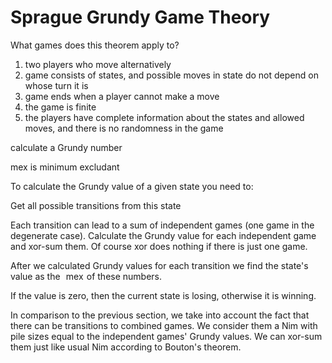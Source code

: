 # Sprague Grundy Game Theory

What games does this theorem apply to?
1. two players who move alternatively
1. game consists of states, and possible moves in state do not depend on whose turn it is
1. game ends when a player cannot make a move
1. the game is finite
1. the players have complete information about the states and allowed moves, and there is no randomness in the game


calculate a Grundy number



mex is minimum excludant


To calculate the Grundy value of a given state you need to:

Get all possible transitions from this state

Each transition can lead to a sum of independent games (one game in the degenerate case). Calculate the Grundy value for each independent game and xor-sum them. Of course xor does nothing if there is just one game.

After we calculated Grundy values for each transition we find the state's value as the  
$\text{mex}$  of these numbers.

If the value is zero, then the current state is losing, otherwise it is winning.

In comparison to the previous section, we take into account the fact that there can be transitions to combined games. We consider them a Nim with pile sizes equal to the independent games' Grundy values. We can xor-sum them just like usual Nim according to Bouton's theorem.


```py

```